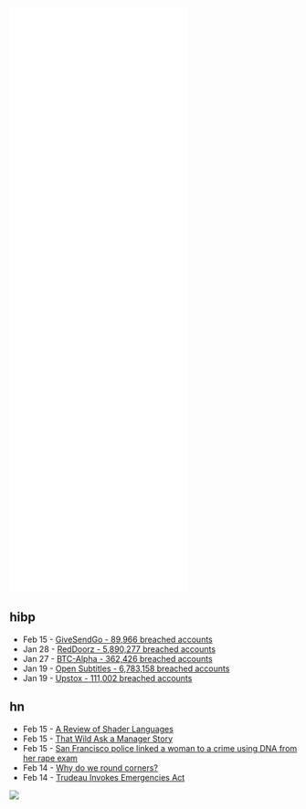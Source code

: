 ![Metrics](https://raw.githubusercontent.com/phixion/phixion/master/metrics.svg)

## hibp

<!--
for https://github.com/phixion/phixion/blob/main/.github/workflows/feeds.yml
-->
<!--START_SECTION:haveibeenpwnd-->
- Feb 15 - [GiveSendGo - 89,966 breached accounts](https://haveibeenpwned.com/PwnedWebsites#GiveSendGo)
- Jan 28 - [RedDoorz - 5,890,277 breached accounts](https://haveibeenpwned.com/PwnedWebsites#RedDoorz)
- Jan 27 - [BTC-Alpha - 362,426 breached accounts](https://haveibeenpwned.com/PwnedWebsites#BTCAlpha)
- Jan 19 - [Open Subtitles - 6,783,158 breached accounts](https://haveibeenpwned.com/PwnedWebsites#OpenSubtitles)
- Jan 19 - [Upstox - 111,002 breached accounts](https://haveibeenpwned.com/PwnedWebsites#Upstox)
<!--END_SECTION:haveibeenpwnd-->

## hn

<!--
for https://github.com/phixion/phixion/blob/main/.github/workflows/feeds.yml
-->
<!--START_SECTION:hn-->
- Feb 15 - [A Review of Shader Languages](https://alain.xyz/blog/a-review-of-shader-languages)
- Feb 15 - [That Wild Ask a Manager Story](https://jacobian.org/2022/feb/14/that-wild-aam-story/)
- Feb 15 - [San Francisco police linked a woman to a crime using DNA from her rape exam](https://www.sfchronicle.com/sf/article/San-Francisco-police-linked-a-woman-to-a-crime-16918673.php)
- Feb 14 - [Why do we round corners?](https://uxdesign.cc/why-do-we-round-corners-5145a90da6ed)
- Feb 14 - [Trudeau Invokes Emergencies Act](https://ottawacitizen.com/news/local-news/truck-convoy-day-18-in-ottawa-noon-deadline-in-mayors-deal-with-convoy-pm-talking-to-premiers)
<!--END_SECTION:hn-->

<!--
for https://yhype.me
-->
![](https://hit.yhype.me/github/profile?user_id=13013670)
